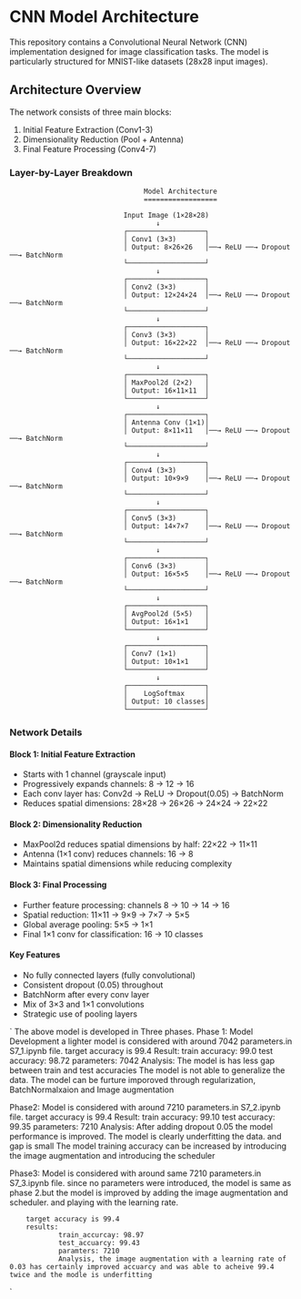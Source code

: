 # CNN Model Architecture

This repository contains a Convolutional Neural Network (CNN) implementation designed for image classification tasks. The model is particularly structured for MNIST-like datasets (28x28 input images).

## Architecture Overview

The network consists of three main blocks:
1. Initial Feature Extraction (Conv1-3)
2. Dimensionality Reduction (Pool + Antenna)
3. Final Feature Processing (Conv4-7)

### Layer-by-Layer Breakdown 

                                     Model Architecture
                                     ==================

                                Input Image (1×28×28)
                                        ↓
                                ┌───────────────────┐
                                │ Conv1 (3×3)       │
                                │ Output: 8×26×26   │──→ ReLU ──→ Dropout ──→ BatchNorm
                                └───────────────────┘
                                        ↓
                                ┌───────────────────┐
                                │ Conv2 (3×3)       │
                                │ Output: 12×24×24  │──→ ReLU ──→ Dropout ──→ BatchNorm
                                └───────────────────┘
                                        ↓
                                ┌───────────────────┐
                                │ Conv3 (3×3)       │
                                │ Output: 16×22×22  │──→ ReLU ──→ Dropout ──→ BatchNorm
                                └───────────────────┘
                                        ↓
                                ┌───────────────────┐
                                │ MaxPool2d (2×2)   │
                                │ Output: 16×11×11  │
                                └───────────────────┘
                                        ↓
                                ┌───────────────────┐
                                │ Antenna Conv (1×1)│
                                │ Output: 8×11×11   │──→ ReLU ──→ Dropout ──→ BatchNorm
                                └───────────────────┘
                                        ↓
                                ┌───────────────────┐
                                │ Conv4 (3×3)       │
                                │ Output: 10×9×9    │──→ ReLU ──→ Dropout ──→ BatchNorm
                                └───────────────────┘
                                        ↓
                                ┌───────────────────┐
                                │ Conv5 (3×3)       │
                                │ Output: 14×7×7    │──→ ReLU ──→ Dropout ──→ BatchNorm
                                └───────────────────┘
                                        ↓
                                ┌───────────────────┐
                                │ Conv6 (3×3)       │
                                │ Output: 16×5×5    │──→ ReLU ──→ Dropout ──→ BatchNorm
                                └───────────────────┘
                                        ↓
                                ┌───────────────────┐
                                │ AvgPool2d (5×5)   │
                                │ Output: 16×1×1    │
                                └───────────────────┘
                                        ↓
                                ┌───────────────────┐
                                │ Conv7 (1×1)       │
                                │ Output: 10×1×1    │
                                └───────────────────┘
                                        ↓
                                ┌───────────────────┐
                                │    LogSoftmax     │
                                │ Output: 10 classes│
                                └───────────────────┘

### Network Details

#### Block 1: Initial Feature Extraction
- Starts with 1 channel (grayscale input)
- Progressively expands channels: 8 → 12 → 16
- Each conv layer has: Conv2d → ReLU → Dropout(0.05) → BatchNorm
- Reduces spatial dimensions: 28×28 → 26×26 → 24×24 → 22×22

#### Block 2: Dimensionality Reduction
- MaxPool2d reduces spatial dimensions by half: 22×22 → 11×11
- Antenna (1×1 conv) reduces channels: 16 → 8
- Maintains spatial dimensions while reducing complexity

#### Block 3: Final Processing
- Further feature processing: channels 8 → 10 → 14 → 16
- Spatial reduction: 11×11 → 9×9 → 7×7 → 5×5
- Global average pooling: 5×5 → 1×1
- Final 1×1 conv for classification: 16 → 10 classes

#### Key Features
- No fully connected layers (fully convolutional)
- Consistent dropout (0.05) throughout
- BatchNorm after every conv layer
- Mix of 3×3 and 1×1 convolutions
- Strategic use of pooling layers

`
The above model is developed in Three phases.
Phase 1: Model Development
         a lighter model is considered with around 7042 parameters.in S7_1.ipynb file.
         target accuracy is 99.4
         Result:
                train accuracy: 99.0
                test accuracy: 98.72
                parameters: 7042
                Analysis:
                        The model is has less gap between train and test accuracies
                        The model is not able to generalize the data.
                        The model can be furture imporoved through regularization, BatchNormalxaion and Image augmentation

Phase2: Model is considered with around 7210 parameters.in S7_2.ipynb file.
         target accuracy is 99.4
         Result:
                train accuracy: 99.10
                test accuracy: 99.35
                parameters: 7210
                Analysis:
                        After adding dropout 0.05 the model performance is improved.
                        The model is clearly underfitting the data. and gap is small
                        The model training accuracy can be increased by introducing the image augmentation and introducing the scheduler

Phase3: Model is considered with around same 7210 parameters.in S7_3.ipynb file.
        since no parameters were introduced, the model is same as phase 2.but the model is improved by adding the image augmentation and scheduler. and playing with the learning rate.


        target accuracy is 99.4
        results:
                train_accurcay: 98.97
                test_accuarcy: 99.43
                paramters: 7210
                Analysis, the image augmentation with a learning rate of 0.03 has certainly improved accuarcy and was able to acheive 99.4 twice and the modle is underfitting

`




